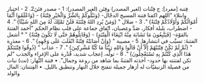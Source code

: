 ‌فِتنة [مفرد]: ج فِتْنات (لغير المصدر) وفِتَن (لغير المصدر):
1 - مصدر فتَنَ2.
2 - اختبار وابتلاء "اللهم اكفنا ‌فتنة المسيخ الدجّال- {وَنَبْلُوكُمْ بِالشَّرِّ وَالْخَيْرِ ‌فِتْنَةً} - {وَاعْلَمُوا أَنَّمَا أَمْوَالُكُمْ وَأَوْلَادُكُمْ ‌فِتْنَةٌ} ".
3 - ضلال " {وَمَنْ يُرِدِ اللهُ فِتْنَتَهُ فَلَنْ تَمْلِكَ لَهُ مِنَ اللهِ شَيْئًا} ".
4 - اضطراب، بلبلة أفكار، صَدَّ وعِصيان، اتّفاق جماعة على قلب نظام الحكم "أخمد الفتنةَ بالقوّة- {فَيَتَّبِعُونَ مَا تَشَابَهَ مِنْهُ ابْتِغَاءَ الْفِتْنَةِ} - {وَقَاتِلُوهُمْ حَتَّى لَا تَكُونَ ‌فِتْنَةٌ} " ° أشعل الفتنةَ: تسبَّب في انتشارها.
5 - مصيبة " {وَإِنْ أَصَابَتْهُ ‌فِتْنَةٌ انْقَلَبَ عَلَى وَجْهِهِ} ".
6 - معذرة " {ثُمَّ لَمْ تَكُنْ فِتْنَتُهُمْ إلَاّ أَنْ قَالُوا وَاللهِ رَبِّنَا مَا كُنَّا مُشْرِكِينَ} ".
7 - عذاب " {ذُوقُوا فِتْنَتَكُمْ هَذَا الَّذِي كُنْتُمْ بِهِ تَسْتَعْجِلُونَ} ".
8 - تولُّه، إعجاب شديد، قُدْرة على الإغراء والجذب "لم تكن لفتنته بها حدود- أخذته الفتنةُ بما شاهد من روعة وجمال".
• ‌فتنة النَّهار: (نت) نبات من فصيلة الزنبقيّات له أزهار جميلة تتفتح خلال النهار وتنطبق بالليل.
• الفِتنتان: المال والولد